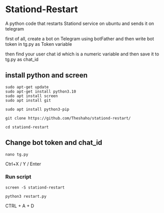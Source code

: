 # Stationd-Restart

A python code that restarts Stationd service on ubuntu and sends it on telegram

first of all, create a bot on Telegram using botFather and then write bot token in tg.py as Token variable

then find your user chat id which is a numeric variable and then save it to tg.py as chat_id


## install python and screen
```
sudo apt-get update
sudo apt-get install python3.10
sudo apt install screen
sudo apt install git
```
```
sudo apt install python3-pip
```
```
git clone https://github.com/Theshaho/stationd-restart/
```
```
cd stationd-restart
```
## Change bot token and chat_id 
```
nano tg.py
```
Ctrl+X / Y / Enter
### Run script
```
screen -S stationd-restart
```
```
python3 restart.py
```
CTRL + A + D

